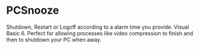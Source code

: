 # PCSnooze
Shutdown, Restart or Logoff according to a alarm time you provide. Visual Basic 6. Perfect for allowing processes like video compression to finish and then to shutdown your PC when away.
